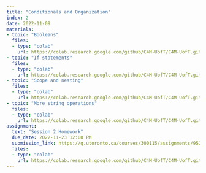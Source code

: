 ```yaml
---
title: "Conditionals and Organization"
index: 2
date: 2022-11-09
materials:
- topic: "Booleans"
  files:
  - type: "colab"
    url: https://colab.research.google.com/github/C4M-UofT/C4M-UofT.github.io/blob/master/lectures/phase1/session2/Booleans.ipynb
- topic: "If statements"
  files:
  - type: "colab"
    url: https://colab.research.google.com/github/C4M-UofT/C4M-UofT.github.io/blob/master/lectures/phase1/session2/If_Statements.ipynb
- topic: "Scope and nesting"
  files:
  - type: "colab"
    url: https://colab.research.google.com/github/C4M-UofT/C4M-UofT.github.io/blob/master/lectures/phase1/session2/Scope_and_Nesting.ipynb
- topic: "More string operations"
  files:
  - type: "colab"
    url: https://colab.research.google.com/github/C4M-UofT/C4M-UofT.github.io/blob/master/lectures/phase1/session2/More_Strings.ipynb
assignment:
  text: "Session 2 Homework"
  due_date: 2022-11-23 12:00 PM
  submission_link: https://q.utoronto.ca/courses/300115/assignments/952809
  files:
  - type: "colab" 
    url: https://colab.research.google.com/github/C4M-UofT/C4M-UofT.github.io/blob/master/homeworks/P1S2_Homework.ipynb
---
```

